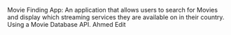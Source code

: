 Movie Finding App:
An application that allows users to search for Movies and display which streaming services they are available on in their country. Using a Movie Database API.
Ahmed Edit